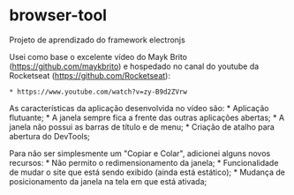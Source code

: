 # browser-tool
Projeto de aprendizado do framework electronjs

Usei como base o excelente vídeo do Mayk Brito (https://github.com/maykbrito) e hospedado no canal do youtube da Rocketseat (https://github.com/Rocketseat): 

	* https://www.youtube.com/watch?v=zy-B9d2ZVrw

As características da aplicação desenvolvida no vídeo são:
	* Aplicação flutuante;
	* A janela sempre fica a frente das outras aplicações abertas;
	* A janela não possui as barras de título e de menu;
	* Criação de atalho para abertura do DevTools;

Para não ser simplesmente um "Copiar e Colar", adicionei alguns novos recursos:
	* Não permito o redimensionamento da janela;
	* Funcionalidade de mudar o site que está sendo exibido (ainda está estático);
	* Mudança de posicionamento da janela na tela em que está ativada;
